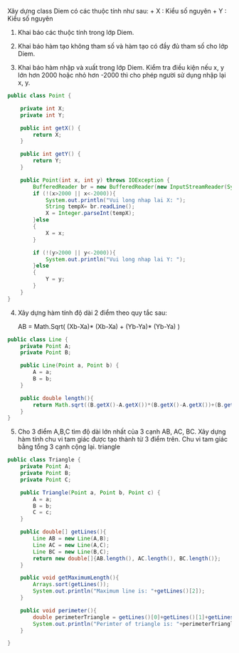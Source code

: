 Xây dựng class Diem có các thuộc tính như sau:
	+ X : Kiểu số nguyên
	+ Y : Kiểu số nguyên

1.  Khai báo các thuộc tính trong lớp Diem.

2.  Khai báo hàm tạo không tham số và hàm tạo có đầy đủ tham số cho lớp Diem.

3.  Khai báo hàm nhập và xuất trong lớp Diem. Kiểm tra điều kiện nếu x, y lớn hơn 2000 hoặc nhỏ hơn -2000 thì cho phép người sử dụng nhập lại x, y.
```java
public class Point {

    private int X;
    private int Y;

    public int getX() {
        return X;
    }

    public int getY() {
        return Y;
    }

    public Point(int x, int y) throws IOException {
        BufferedReader br = new BufferedReader(new InputStreamReader(System.in));
        if (!(x>2000 || x<-2000)){
            System.out.println("Vui long nhap lai X: ");
            String tempX= br.readLine();
            X = Integer.parseInt(tempX);
        }else
        {
            X = x;
        }

        if (!(y>2000 || y<-2000)){
            System.out.println("Vui long nhap lai Y: ");
        }else
        {
            Y = y;
        }
    }
}
```

4.  Xây dựng hàm tính độ dài 2 điểm theo quy tắc sau:

	AB = Math.Sqrt( (Xb-Xa)* (Xb-Xa) + (Yb-Ya)* (Yb-Ya) )

```java
public class Line {
    private Point A;
    private Point B;

    public Line(Point a, Point b) {
        A = a;
        B = b;
    }

    public double length(){
        return Math.sqrt((B.getX()-A.getX())*(B.getX()-A.getX())+(B.getY()-A.getY())*(B.getY()-A.getY()));
    }
}
```

5.  Cho 3 điểm A,B,C tìm độ dài lớn nhất của 3 cạnh AB, AC, BC. Xây dựng hàm tính chu vi tam giác được tạo thành từ 3 điểm trên. Chu vi tam giác bằng tổng 3 cạnh cộng lại.
triangle
```java
public class Triangle {
    private Point A;
    private Point B;
    private Point C;

    public Triangle(Point a, Point b, Point c) {
        A = a;
        B = b;
        C = c;
    }

    public double[] getLines(){
        Line AB = new Line(A,B);
        Line AC = new Line(A,C);
        Line BC = new Line(B,C);
        return new double[]{AB.length(), AC.length(), BC.length()};
    }

    public void getMaximumLength(){
        Arrays.sort(getLines());
        System.out.println("Maximum line is: "+getLines()[2]);
    }

    public void perimeter(){
        double perimeterTriangle = getLines()[0]+getLines()[1]+getLines()[2];
        System.out.println("Perimter of triangle is: "+perimeterTriangle);
    }

}
```